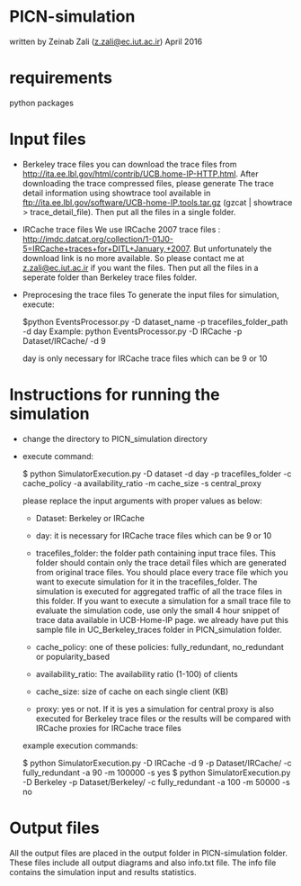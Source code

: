 # PICN-simulation
 written by Zeinab Zali (z.zali@ec.iut.ac.ir)
 April 2016

# requirements
python packages

# Input files

- Berkeley trace files
you can download the trace files from http://ita.ee.lbl.gov/html/contrib/UCB.home-IP-HTTP.html. 
After downloading the trace compressed files, please generate The trace detail information using showtrace tool available in ftp://ita.ee.lbl.gov/software/UCB-home-IP.tools.tar.gz (gzcat <tracefile> | showtrace > trace_detail_file). 
Then put all the files in a single folder.

- IRCache trace files
We use IRCache 2007 trace files : http://imdc.datcat.org/collection/1-01J0-5=IRCache+traces+for+DITL+January,+2007. But unfortunately the download link is no more available. So please contact me at z.zali@ec.iut.ac.ir if you want the files.
Then put all the files in a seperate folder than Berkeley trace files folder.

- Preprocesing the trace files
To generate the input files for simulation, execute:

  $python EventsProcessor.py -D dataset_name -p tracefiles_folder_path -d day
   Example: python EventsProcessor.py -D IRCache -p Dataset/IRCache/ -d 9

   day is only necessary for IRCache trace files which can be 9 or 10

# Instructions for running the simulation
- change the directory to PICN_simulation directory
- execute command:

    $ python SimulatorExecution.py -D dataset -d day -p tracefiles_folder -c cache_policy -a availability_ratio -m cache_size -s central_proxy
  
  please replace the input arguments with proper values as below:
  + Dataset: Berkeley or IRCache
  + day: it is necessary for IRCache trace files which can be 9 or 10
  + tracefiles_folder: the folder path containing input trace files. This folder should contain only the trace detail files                          which are generated from original trace files. You should place every trace file which you want to                            execute simulation for it in the tracefiles_folder. The simulation is executed for aggregated traffic                        of all the trace files in this folder. If you want to execute a simulation for a small trace file to                          evaluate the simulation code, use only the small 4 hour snippet of trace data available in UCB-Home-IP                        page. we already have put this sample file in UC_Berkeley_traces folder in PICN_simulation folder.
  
  + cache_policy: one of these policies: fully_redundant, no_redundant or popularity_based
  + availability_ratio: The availability ratio (1-100) of clients
  + cache_size: size of cache on each single client (KB)
  + proxy: yes or not. If it is yes a simulation for central proxy is also executed for Berkeley trace files or the results              will be compared with IRCache proxies for IRCache trace files
  
  example execution commands: 
  
    $ python SimulatorExecution.py -D IRCache -d 9 -p Dataset/IRCache/ -c fully_redundant -a 90 -m 100000 -s yes
    $ python SimulatorExecution.py -D Berkeley -p Dataset/Berkeley/ -c fully_redundant -a 100 -m 50000 -s no
  
# Output files
All the output files are placed in the output folder in PICN-simulation folder. These files include all output diagrams and also info.txt file. The info file contains the simulation input and results statistics.
  
  
  


